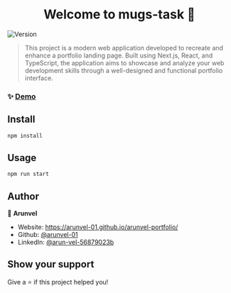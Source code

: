 <h1 align="center">Welcome to mugs-task 👋</h1>
<p>
  <img alt="Version" src="https://img.shields.io/badge/version-0.1.0-blue.svg?cacheSeconds=2592000" />
</p>

> This project is a modern web application developed to recreate and enhance a portfolio landing page. Built using Next.js, React, and TypeScript, the application aims to showcase and analyze your web development skills through a well-designed and functional portfolio interface.

### ✨ [Demo](https://mugs-task-tawny.vercel.app/)

## Install

```sh
npm install
```

## Usage

```sh
npm run start
```

## Author

👤 **Arunvel**

* Website: https://arunvel-01.github.io/arunvel-portfolio/
* Github: [@arunvel-01](https://github.com/arunvel-01)
* LinkedIn: [@arun-vel-56879023b](https://linkedin.com/in/arun-vel-56879023b)

## Show your support

Give a ⭐️ if this project helped you!
